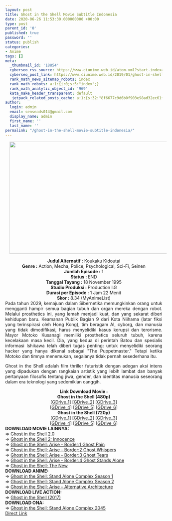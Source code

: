 ```yaml
---
layout: post
title: Ghost in the Shell Movie Subtitle Indonesia
date: 2020-06-26 11:53:30.000000000 +00:00
type: post
parent_id: '0'
published: true
password: ''
status: publish
categories:
- Anime
tags: []
meta:
  _thumbnail_id: '18854'
  cyberseo_rss_source: https://www.ciunime.web.id/atom.xml?start-index=2101&max-results=150
  cyberseo_post_link: https://www.ciunime.web.id/2019/01/ghost-in-shell-movie-subtitle-indonesia.html
  rank_math_news_sitemap_robots: index
  rank_math_robots: a:1:{i:0;s:5:"index";}
  rank_math_analytic_object_id: '969'
  kata_make_header_transparent: default
  _jetpack_related_posts_cache: a:1:{s:32:"8f6677c9d6b0f903e98ad32ec61f8deb";a:2:{s:7:"expires";i:1650823930;s:7:"payload";a:0:{}}}
author:
  login: admin
  email: senseads014@gmail.com
  display_name: admin
  first_name: ''
  last_name: ''
permalink: "/ghost-in-the-shell-movie-subtitle-indonesia/"
---
```

<div class="separator" style="clear: both; text-align: center;"><a href="https://4.bp.blogspot.com/-yb458H9_cn0/XEn2sUn1v9I/AAAAAAAAIUA/pyFWOi39YD8aec4lGA5jPLyQV4E7evAtgCLcBGAs/s1600/Ghost%2Bin%2Bthe%2BShell.jpg" imageanchor="1" style="margin-left: 1em; margin-right: 1em;"><img border="0" data-original-height="720" data-original-width="1280" height="360" src="{{ site.baseurl }}/assets/2020/06/Ghost%2Bin%2Bthe%2BShell.jpg" width="640" /></a></div>
<p>
<div style="text-align: center;"><b>Judul</b><b><b> Alternatif</b> :</b> Koukaku Kidoutai</div>
<div style="text-align: center;"><b><b>Genre :</b></b> Action, Mecha, Police, Psychological, Sci-Fi, Seinen</div>
<div style="text-align: center;"><b>Jumlah Episode :</b> 1<br /><b>Status :&nbsp;</b>END<br /><b>Tanggal Tayang :</b> 18 November 1995<br /><b>Studio Produksi : </b>Production I.G<br /><b>Durasi per Episode :</b> 1 Jam 22 Menit</div>
<div style="text-align: center;"><b>Skor :</b> 8.34 (MyAnimeList)</div>
<div style="text-align: center;"></div>
<div style="text-align: justify;">Pada tahun 2029, kemajuan dalam Sibernetika memungkinkan orang untuk mengganti hampir semua bagian tubuh dan organ mereka dengan robot. Melalui prosthetics ini, yang lemah menjadi kuat, dan yang sekarat diberi kehidupan baru. Keamanan Publik Bagian 9 dari Kota Niihama (latar fiksi yang terinspirasi oleh Hong Kong), tim beragam AI, cyborg, dan manusia yang tidak dimodifikasi, harus menyelidiki kasus korupsi dan terorisme. Mayor Motoko Kusanagi memiliki prosthetics seluruh tubuh, karena kecelakaan masa kecil. Dia, yang kedua di perintah Batou dan spesialis informasi Ishikawa telah diberi tugas penting: untuk menyelidiki seorang hacker yang hanya dikenal sebagai "The Puppetmaster." Tetapi ketika Motoko dan timnya menemukan, segalanya tidak pernah sesederhana itu.</p>
<p>Ghost in the Shell adalah film thriller futuristik dengan adegan aksi intens yang dipadukan dengan rangkaian artistik yang lebih lambat dan banyak pertanyaan filosofis tentang jiwa, gender, dan identitas manusia seseorang dalam era teknologi yang sedemikian canggih.</p></div>
<div style="text-align: justify;"></div>
<div style="text-align: justify;"></div>
<div style="text-align: center;"><b>Link Download Movie :</b></div>
<div style="text-align: center;"></div>
<div style="text-align: center;"><b>Ghost in the Shell (480p)</b><br />[<a href="https://drive.google.com/uc?id=1YqEdh-VwA3wn0CFH4WygBGIzCX-Y88hs" target="_blank" rel="noopener">GDrive_1</a>] [<a href="https://drive.google.com/uc?id=1YGRUPiBOHPoShPre0w6ZVYexe7Lnb7aJ" target="_blank" rel="noopener">GDrive_2</a>] [<a href="https://drive.google.com/uc?id=1bupvCqs44_Vsj3CYeNw-tZi4LAJjAXOw" target="_blank" rel="noopener">GDrive_3</a>]<br />[<a href="https://drive.google.com/uc?export=download&amp;id=1rYaB9EYU1pKFFgdmfQ9cw-jud-ZnXtJj" target="_blank" rel="noopener">GDrive_4</a>] [<a href="https://drive.google.com/uc?id=1yVKgqfvWG4Zze9FIgNBePSAmpjfqBORp" target="_blank" rel="noopener">GDrive_5</a>] [<a href="https://drive.google.com/uc?id=1zgc7jHNOmtPH2hQnft-NeVKDLJ9B2Sgv" target="_blank" rel="noopener">GDrive_6</a>]</div>
<div style="text-align: center;"><b>Ghost in the Shell (720p)</b><br />[<a href="https://drive.google.com/uc?id=1GnucsxYq_Vi1ulBjUCLHwYH3r2QVMD0p" target="_blank" rel="noopener">GDrive_1</a>] [<a href="https://drive.google.com/uc?id=1Ztgk5KiTnHAt7w1wyC4Rzt5t3VtvmC4Z" target="_blank" rel="noopener">GDrive_2</a>] [<a href="https://drive.google.com/uc?id=1CU7bLzEH-u-UOy_fJI-vAjIKI8y4cl56" target="_blank" rel="noopener">GDrive_3</a>]<br />[<a href="https://drive.google.com/uc?export=download&amp;id=1xKeJ5YIBIt0uapzWPo839vyKi15mR9wy" target="_blank" rel="noopener">GDrive_4</a>] [<a href="https://drive.google.com/uc?id=12k8tIHB63069-JkwAuEnF9dFFFiyWEHM" target="_blank" rel="noopener">GDrive_5</a>] [<a href="https://drive.google.com/uc?id=1nfa48StFdCYVXid-xcP4BMf9o1N06AdA" target="_blank" rel="noopener">GDrive_6</a>]
<div style="text-align: left;"></div>
<div style="text-align: left;">
<div style="text-align: left;"></div>
<div style="text-align: left;">
<div style="text-align: left;"><b>DOWNLOAD MOVIE LAINNYA:</b></div>
</div>
<div style="text-align: left;">
<div style="text-align: left;"></div>
</div>
<div style="text-align: left;">
<div style="text-align: left;">=&gt;&nbsp;<a href="https://www.ciunime.web.id/2019/08/ghost-in-shell-20-movie-subtitle.html" target="_blank" rel="noopener">Ghost in the Shell 2.0</a></div>
</div>
<div style="text-align: left;">
<div style="text-align: left;">=&gt;&nbsp;<a href="https://www.ciunime.web.id/2019/01/ghost-in-shell-2-innocence-movie.html" target="_blank" rel="noopener">Ghost in the Shell 2: Innocence</a></div>
</div>
<div style="text-align: left;">
<div style="text-align: left;">=&gt;&nbsp;<a href="https://www.ciunime.web.id/2019/01/ghost-in-shell-arise-border1-ghost-pain.html" target="_blank" rel="noopener">Ghost in the Shell: Arise - Border:1 Ghost Pain</a></div>
</div>
<div style="text-align: left;">
<div style="text-align: left;">=&gt;&nbsp;<a href="https://www.ciunime.web.id/2019/01/ghost-in-shell-arise-border2-ghost.html" target="_blank" rel="noopener">Ghost in the Shell: Arise - Border:2 Ghost Whispers</a></div>
</div>
<div style="text-align: left;">
<div style="text-align: left;">=&gt;&nbsp;<a href="https://www.ciunime.web.id/2019/01/ghost-in-shell-arise-border3-ghost.html" target="_blank" rel="noopener">Ghost in the Shell: Arise - Border:3 Ghost Tears</a></div>
</div>
<div style="text-align: left;">
<div style="text-align: left;">=&gt;&nbsp;<a href="https://www.ciunime.web.id/2019/01/ghost-in-shell-arise-border4-ghost.html" target="_blank" rel="noopener">Ghost in the Shell: Arise - Border:4 Ghost Stands Alone</a></div>
</div>
<div style="text-align: left;">
<div style="text-align: left;">=&gt;&nbsp;<a href="https://www.ciunime.web.id/2019/07/ghost-in-shell-new-movie-subtitle.html" target="_blank" rel="noopener">Ghost in the Shell: The New</a></div>
<div style="text-align: left;"></div>
</div>
</div>
<div style="text-align: left;">
<div style="text-align: left;"><b>DOWNLOAD ANIME:</b></div>
</div>
<div style="text-align: left;">
<div style="text-align: left;"></div>
</div>
<div style="text-align: left;">
<div style="text-align: left;">=&gt;&nbsp;<a href="https://www.ciunime.web.id/2019/04/ghost-in-shell-stand-alone-complex.html" target="_blank" rel="noopener">Ghost in the Shell: Stand Alone Complex Season 1</a></div>
</div>
<div style="text-align: left;">
<div style="text-align: left;">=&gt;&nbsp;<a href="https://www.ciunime.web.id/2019/08/ghost-in-shell-stand-alone-complex.html" target="_blank" rel="noopener">Ghost in the Shell: Stand Alone Complex Season 2</a></div>
</div>
<div style="text-align: left;">
<div style="text-align: left;">
<div style="text-align: left;">=&gt;&nbsp;<a href="https://www.ciunime.web.id/2019/04/ghost-in-shell-arise-alternative.html" target="_blank" rel="noopener">Ghost in the Shell: Arise - Alternative Architecture</a></div>
</div>
<div style="text-align: left;">
<div style="text-align: left;">
<div style="text-align: left;"><b>DOWNLOAD LIVE ACTION:</b></div>
<div style="text-align: left;"></div>
<div style="text-align: left;">=&gt;&nbsp;<a href="https://www.ciunime.web.id/2019/08/ghost-in-shell-2017-movie-subtitle.html" target="_blank" rel="noopener">Ghost in the Shell (2017)</a></div>
<div style="text-align: left;">
<div style="text-align: left;"><b>DOWNLOAD ONA:</b></div>
<div style="text-align: left;"></div>
<div style="text-align: left;">=&gt;&nbsp;<a href="https://www.ciunime.web.id/2020/06/ghost-in-shell-stand-alone-complex-2045.html" target="_blank" rel="noopener">Ghost in the Shell: Stand Alone Complex 2045</a></div>
<div style="text-align: left;"></div>
</div>
</div>
</div>
</div>
</div>
<link rel="stylesheet" href="https://cdnjs.cloudflare.com/ajax/libs/font-awesome/4.7.0/css/font-awesome.min.css" />
<div class="divbtn"> <a href="https://handymansurrender.com/fihup8buzv?key=94550f7ce39444073321dde3b8782f97" class="btn"><i class="fa fa-download"></i> Direct Link</a> </div>
